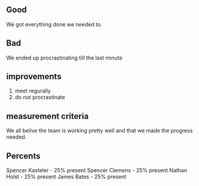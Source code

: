 ## Good
We got everything done we needed to.
## Bad
We ended up procrastinating till the last minute
## improvements
1. meet regurally
2. do not procrastinate
## measurement criteria
We all belive the team is working pretty well and that we made the progress needed.
## Percents
Spencer Kasteler - 25%     present
Spencer Clemens  - 25%     present
Nathan Holst     - 25%     present
James Bates      - 25%     present


